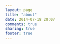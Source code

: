 ```yaml
---
layout: page
title: "about"
date: 2014-07-18 20:07
comments: true
sharing: true
footer: true
---
```

